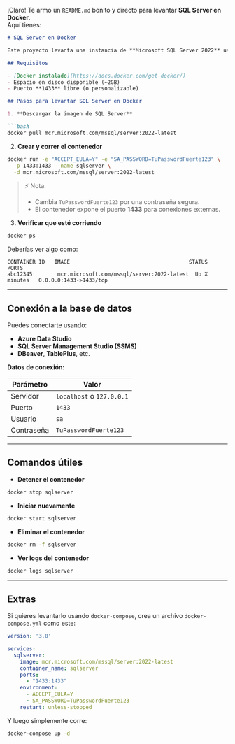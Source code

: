 ¡Claro! Te armo un `README.md` bonito y directo para levantar **SQL Server en Docker**.  
Aquí tienes:  

```markdown
# SQL Server en Docker

Este proyecto levanta una instancia de **Microsoft SQL Server 2022** usando Docker.

## Requisitos

- [Docker instalado](https://docs.docker.com/get-docker/)
- Espacio en disco disponible (~2GB)
- Puerto **1433** libre (o personalizable)

## Pasos para levantar SQL Server en Docker

1. **Descargar la imagen de SQL Server**

```bash
docker pull mcr.microsoft.com/mssql/server:2022-latest
```

2. **Crear y correr el contenedor**

```bash
docker run -e "ACCEPT_EULA=Y" -e "SA_PASSWORD=TuPasswordFuerte123" \
  -p 1433:1433 --name sqlserver \
  -d mcr.microsoft.com/mssql/server:2022-latest
```

> ⚡ Nota:
> - Cambia `TuPasswordFuerte123` por una contraseña segura.
> - El contenedor expone el puerto **1433** para conexiones externas.

3. **Verificar que esté corriendo**

```bash
docker ps
```

Deberías ver algo como:

```
CONTAINER ID   IMAGE                                      STATUS         PORTS
abc12345        mcr.microsoft.com/mssql/server:2022-latest  Up X minutes   0.0.0.0:1433->1433/tcp
```

---

## Conexión a la base de datos

Puedes conectarte usando:

- **Azure Data Studio**
- **SQL Server Management Studio (SSMS)**
- **DBeaver**, **TablePlus**, etc.

**Datos de conexión:**

| Parámetro    | Valor                    |
|--------------|---------------------------|
| Servidor     | `localhost` o `127.0.0.1`  |
| Puerto       | `1433`                    |
| Usuario      | `sa`                      |
| Contraseña   | `TuPasswordFuerte123`      |

---

## Comandos útiles

- **Detener el contenedor**

```bash
docker stop sqlserver
```

- **Iniciar nuevamente**

```bash
docker start sqlserver
```

- **Eliminar el contenedor**

```bash
docker rm -f sqlserver
```

- **Ver logs del contenedor**

```bash
docker logs sqlserver
```

---

## Extras

Si quieres levantarlo usando `docker-compose`, crea un archivo `docker-compose.yml` como este:

```yaml
version: '3.8'

services:
  sqlserver:
    image: mcr.microsoft.com/mssql/server:2022-latest
    container_name: sqlserver
    ports:
      - "1433:1433"
    environment:
      - ACCEPT_EULA=Y
      - SA_PASSWORD=TuPasswordFuerte123
    restart: unless-stopped
```

Y luego simplemente corre:

```bash
docker-compose up -d
```